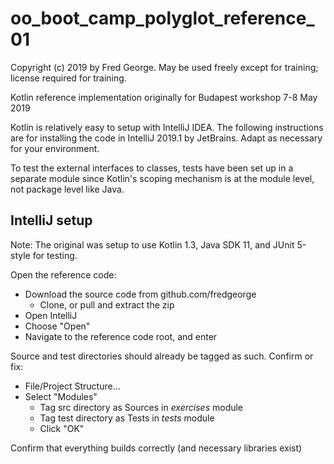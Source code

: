 # oo_boot_camp_polyglot_reference_01

Copyright (c) 2019 by Fred George.
May be used freely except for training; license required for training.

Kotlin reference implementation originally for Budapest workshop 7-8 May 2019

Kotlin is relatively easy to setup with IntelliJ IDEA. The following instructions are for installing
the code in IntelliJ 2019.1 by JetBrains. Adapt as necessary for your environment.

To test the external interfaces to classes, tests have been set up in a
separate module since Kotlin's scoping mechanism is at the module level, not
package level like Java.

## IntelliJ setup

Note: The original was setup to use Kotlin 1.3, Java SDK 11, and JUnit 5-style for testing.

Open the reference code:

- Download the source code from github.com/fredgeorge
  - Clone, or pull and extract the zip
- Open IntelliJ
- Choose "Open"
- Navigate to the reference code root, and enter

Source and test directories should already be tagged as such. Confirm or fix:

- File/Project Structure...
- Select "Modules"
  - Tag src directory as Sources in *exercises* module
  - Tag test directory as Tests in *tests* module
  - Click "OK"

Confirm that everything builds correctly (and necessary libraries exist)
